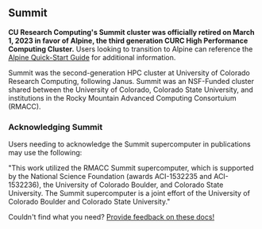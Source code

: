 ## Summit

**CU Research Computing's Summit cluster was officially retired on March 1, 2023 in favor of Alpine, the third generation CURC High Performance Computing Cluster.** Users looking to transition to Alpine can reference the [Alpine Quick-Start Guide](https://curc.readthedocs.io/en/latest/clusters/alpine/quick-start.html) for additional information.

Summit was the second-generation HPC cluster at University of Colorado Research Computing, following Janus. Summit was an NSF-Funded cluster shared between the University of Colorado, Colorado State University, and institutions in the Rocky Mountain Advanced Computing Consortuium (RMACC).

### Acknowledging Summit

Users needing to acknowledge the Summit supercomputer in publications may use the following: 

"This work utilized the RMACC Summit supercomputer, which is supported by the National Science Foundation (awards ACI-1532235 and ACI-1532236), the University of Colorado Boulder, and Colorado State University. The Summit supercomputer is a joint effort of the University of Colorado Boulder and Colorado State University."

Couldn't find what you need? [Provide feedback on these docs!](https://forms.gle/bSQEeFrdvyeQWPtW9)
